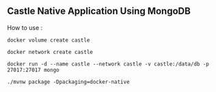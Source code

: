##  Castle Native Application Using MongoDB

How to use :

```
docker volume create castle
   ```
```
docker network create castle
 ```
```
docker run -d --name castle --network castle -v castle:/data/db -p 27017:27017 mongo
   ```

```
./mvnw package -Dpackaging=docker-native
 ```


